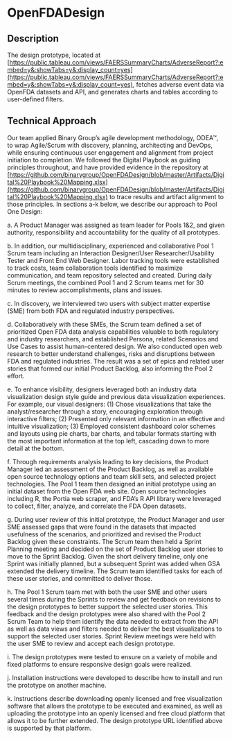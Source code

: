 # OpenFDADesign
## Description ##
The design prototype, located at [https://public.tableau.com/views/FAERSSummaryCharts/AdverseReport?:embed=y&:showTabs=y&:display_count=yes](https://public.tableau.com/views/FAERSSummaryCharts/AdverseReport?:embed=y&:showTabs=y&:display_count=yes), fetches adverse event data via OpenFDA datasets and API, and generates charts and tables according to user-defined filters.
## Technical Approach ##
Our team applied Binary Group’s agile development methodology, ODEA™, to wrap Agile/Scrum with discovery, planning, architecting and DevOps, while ensuring continuous user engagement and alignment from project initiation to completion. We followed the Digital Playbook as guiding principles throughout, and have provided evidence in the repository at [https://github.com/binarygroup/OpenFDADesign/blob/master/Artifacts/Digital%20Playbook%20Mapping.xlsx](https://github.com/binarygroup/OpenFDADesign/blob/master/Artifacts/Digital%20Playbook%20Mapping.xlsx) to trace results and artifact alignment to those principles. In sections a-k below, we describe our approach to Pool One Design:

	
a. A Product Manager was assigned as team leader for Pools 1&2, and given authority, responsibility and accountability for the quality of all prototypes.

b.	In addition, our multidisciplinary, experienced and collaborative Pool 1 Scrum team including an Interaction Designer/User Researcher/Usability Tester and Front End Web Designer. Labor tracking tools were established to track costs, team collaboration tools identified to maximize communication, and team repository selected and created. During daily Scrum meetings, the combined Pool 1 and 2 Scrum teams met for 30 minutes to review accomplishments, plans and issues. 
 
c.	In discovery, we interviewed two users with subject matter expertise (SME) from both FDA and regulated industry perspectives.

d.	Collaboratively with these SMEs, the Scrum team defined a set of prioritized Open FDA data analysis capabilities valuable to both regulatory and industry researchers, and established Persona, related Scenarios and Use Cases to assist human-centered design. We also conducted open web research to better understand challenges, risks and disruptions between FDA and regulated industries. The result was a set of epics and related user stories that formed our initial Product Backlog, also informing the Pool 2 effort.

e.	To enhance visibility, designers leveraged both an industry data visualization design style guide and previous data visualization experiences.  For example, our visual designers: 
	(1)	Chose visualizations that take the analyst/researcher through a story, encouraging exploration through interactive filters;
	(2) Presented only relevant information in an effective and intuitive visualization;
	(3)	Employed consistent dashboard color schemes and layouts using pie charts, bar charts, and tabular formats starting with the most important information at the top left, cascading down to more detail at the bottom.

f.	Through requirements analysis leading to key decisions, the Product Manager led an assessment of the Product Backlog, as well as available open source technology options and team skill sets, and selected project technologies. The Pool 1 team then designed an initial prototype using an initial dataset from the Open FDA web site. Open source technologies including R, the Portia web scraper, and FDA’s R API library were leveraged to collect, filter, analyze, and correlate the FDA Open datasets.

g.	During user review of this initial prototype, the Product Manager and user SME assessed gaps that were found in the datasets that impacted usefulness of the scenarios, and prioritized and revised the Product Backlog given these constraints.  The Scrum team then held a Sprint Planning meeting and decided on the set of Product Backlog user stories to move to the Sprint Backlog. Given the short delivery timeline, only one Sprint was initially planned, but a subsequent Sprint was added when GSA extended the delivery timeline. The Scrum team identified tasks for each of these user stories, and committed to deliver those.

h.	The Pool 1 Scrum team met with both the user SME and other users several times during the Sprints to review and get feedback on revisions to the design prototypes to better support the selected user stories. This feedback and the design prototypes were also shared with the Pool 2 Scrum Team to help them identify the data needed to extract from the API as well as data views and filters needed to deliver the best visualizations to support the selected user stories.  Sprint Review meetings were held with the user SME to review and accept each design prototype.

i.	The design prototypes were tested to ensure on a variety of mobile and fixed platforms to ensure responsive design goals were realized.

j.	Installation instructions were developed to describe how to install and run the prototype on another machine.

k.	Instructions describe downloading openly licensed and free visualization software that allows the prototype to be executed and examined, as well as uploading the prototype into an openly licensed and free cloud platform that allows it to be further extended. The design prototype URL identified above is supported by that platform.
